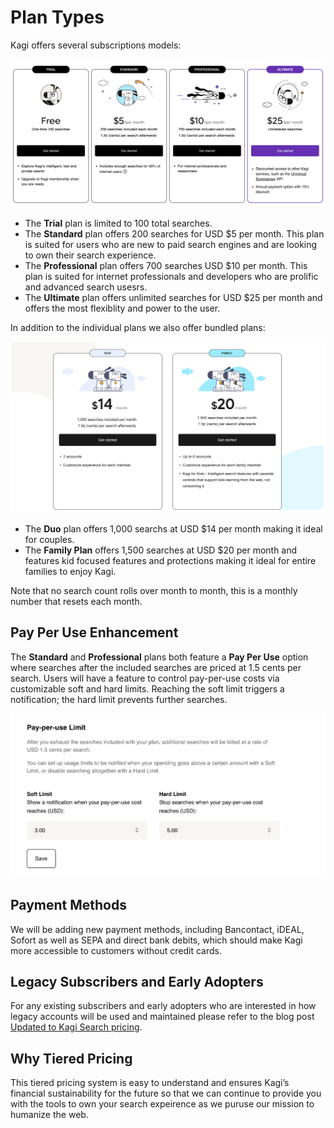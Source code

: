 # Plan Types

Kagi offers several subscriptions models:

![New Plans](media/new_plans.png)

* The **Trial** plan is limited to 100 total searches. 
* The **Standard** plan offers 200 searches for USD $5 per month. This plan is suited for users who are new to paid search engines and are looking to own their search experience. 
* The **Professional** plan offers 700 searches USD $10 per month. This plan is suited for internet professionals and developers who are prolific and advanced search usesrs. 
* The **Ultimate** plan offers unlimited searches for USD $25 per month and offers the most flexiblity and power to the user. 

In addition to the individual plans we also offer bundled plans:

![Bundled Plans](media/bundled_plans.png)

* The **Duo** plan offers 1,000 searchs at USD $14 per month making it ideal for couples.
* The **Family Plan** offers 1,500 searches at USD $20 per month and features kid focused features and protections making it ideal for entire families to enjoy Kagi. 

Note that no search count rolls over month to month, this is a monthly number that resets each month. 

## Pay Per Use Enhancement 
The **Standard** and **Professional** plans both feature a **Pay Per Use** option where searches after the included searches are priced at 1.5 cents per search. Users will have a feature to control pay-per-use costs via customizable soft and hard limits. Reaching the soft limit triggers a notification; the hard limit prevents further searches.

![Pay Per Use](media/pay_per_use.png)

## Payment Methods
We will be adding new payment methods, including Bancontact, iDEAL, Sofort as well as SEPA and direct bank debits, which should make Kagi more accessible to customers without credit cards.

## Legacy Subscribers and Early Adopters 
For any existing subscribers and early adopters who are interested in how legacy accounts will be used and maintained please refer to the blog post [Updated to Kagi Search pricing](https://blog.kagi.com/update-kagi-search-pricing).

## Why Tiered Pricing
This tiered pricing system is easy to understand and ensures Kagi’s financial sustainability for the future so that we can continue to provide you with the tools to own your search expeirence as we puruse our mission to humanize the web. 